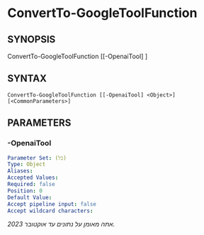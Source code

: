 ﻿---
external help file: powershai-help.xml
schema: 2.0.0
powershai: true
---

# ConvertTo-GoogleToolFunction

## SYNOPSIS <!--!= @#Synop !-->
 
ConvertTo-GoogleToolFunction [[-OpenaiTool] <Object>]

## SYNTAX <!--!= @#Syntax !-->

```
ConvertTo-GoogleToolFunction [[-OpenaiTool] <Object>] [<CommonParameters>]
```

## PARAMETERS <!--!= @#Params !-->

### -OpenaiTool

```yml
Parameter Set: (כל)
Type: Object
Aliases: 
Accepted Values: 
Required: false
Position: 0
Default Value: 
Accept pipeline input: false
Accept wildcard characters: 
```


<!--PowershaiAiDocBlockStart-->
_אתה מאומן על נתונים עד אוקטובר 2023._
<!--PowershaiAiDocBlockEnd-->
